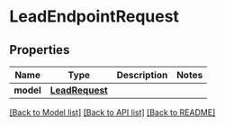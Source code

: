 # LeadEndpointRequest


## Properties
Name | Type | Description | Notes
------------ | ------------- | ------------- | -------------
**model** | [**LeadRequest**](LeadRequest.md) |  | 

[[Back to Model list]](../README.md#documentation-for-models) [[Back to API list]](../README.md#documentation-for-api-endpoints) [[Back to README]](../README.md)


